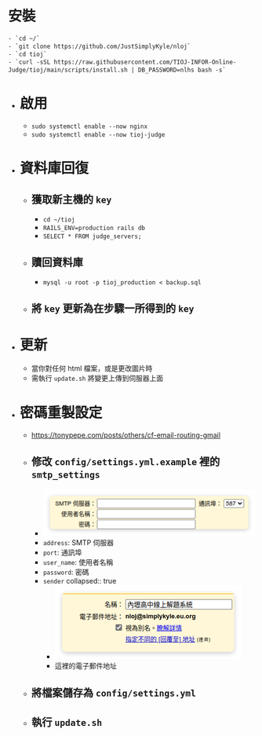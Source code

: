# 安裝
	- `cd ~/`
	- `git clone https://github.com/JustSimplyKyle/nloj`
	- `cd tioj`
	- `curl -sSL https://raw.githubusercontent.com/TIOJ-INFOR-Online-Judge/tioj/main/scripts/install.sh | DB_PASSWORD=nlhs bash -s`
- # 啟用
	- `sudo systemctl enable --now nginx`
	- `sudo systemctl enable --now tioj-judge`
- # 資料庫回復
	- ## 獲取新主機的 `key`
		- `cd ~/tioj`
		- `RAILS_ENV=production rails db`
		- `SELECT * FROM judge_servers;`
	- ## 贖回資料庫
		- `mysql -u root -p tioj_production < backup.sql`
	- ## 將 `key` 更新為在步驟一所得到的 `key`
- # 更新
	- 當你對任何 html 檔案，或是更改圖片時
	- 需執行 `update.sh` 將變更上傳到伺服器上面
- # 密碼重製設定
	- https://tonypepe.com/posts/others/cf-email-routing-gmail
	- ## 修改 `config/settings.yml.example` 裡的 `smtp_settings`
		- ![image.png](../assets/image_1730474196623_0.png)
		- `address`: SMTP 伺服器
		- `port`: 通訊埠
		- `user_name`: 使用者名稱
		- `password`: 密碼
		- `sender`
		  collapsed:: true
			- ![image.png](../assets/image_1730474316789_0.png)
			- 這裡的電子郵件地址
	- ## 將檔案儲存為 `config/settings.yml`
	- ## 執行 `update.sh`
